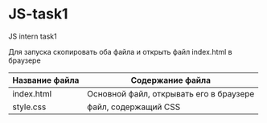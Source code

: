# JS-task1
JS intern task1

Для запуска скопировать оба файла и открыть файл index.html в браузере

Название файла  | Содержание файла
----------------|----------------------
index.html      | Основной файл, открывать его в браузере
style.css       | файл, содержащий CSS

